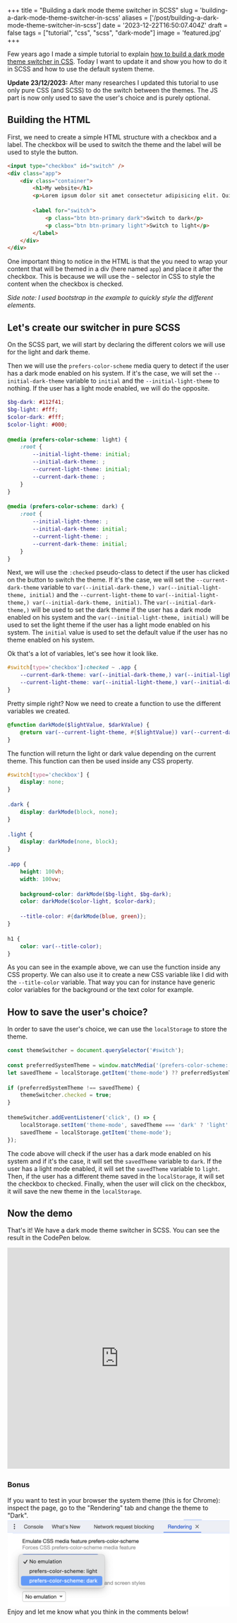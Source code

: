 +++
title = "Building a dark mode theme switcher in SCSS"
slug = 'building-a-dark-mode-theme-switcher-in-scss'
aliases = ['/post/building-a-dark-mode-theme-switcher-in-scss']
date = '2023-12-22T16:50:07.404Z'
draft = false
tags = ["tutorial", "css", "scss", "dark-mode"]
image = 'featured.jpg'
+++

Few years ago I made a simple tutorial to explain [how to build a dark mode theme switcher in CSS](https://pixelswap.fr/entry/tuto-creer-un-theme-sombre-automatique-en-fonction-de-l-heure/). Today I want to update it and show you how to do it in SCSS and how to use the default system theme.

**Update 23/12/2023:** After many researches I updated this tutorial to use only pure CSS (and SCSS) to do the switch between the themes. The JS part is now only used to save the user's choice and is purely optional.

## Building the HTML

First, we need to create a simple HTML structure with a checkbox and a label. The checkbox will be used to switch the theme and the label will be used to style the button.

```html
<input type="checkbox" id="switch" />
<div class="app">
    <div class="container">
        <h1>My website</h1>
        <p>Lorem ipsum dolor sit amet consectetur adipisicing elit. Quisquam, voluptatum.</p>

        <label for="switch">
            <p class="btn btn-primary dark">Switch to dark</p>
            <p class="btn btn-primary light">Switch to light</p>
        </label>
    </div>
</div>
```

One important thing to notice in the HTML is that the you need to wrap your content that will be themed in a div (here named `app`) and place it after the checkbox. This is because we will use the `~` selector in CSS to style the content when the checkbox is checked.

_Side note: I used bootstrap in the example to quickly style the different elements._

## Let's create our switcher in pure SCSS

On the SCSS part, we will start by declaring the different colors we will use for the light and dark theme.

Then we will use the `prefers-color-scheme` media query to detect if the user has a dark mode enabled on his system. If it's the case, we will set the `--initial-dark-theme` variable to `initial` and the `--initial-light-theme` to nothing. If the user has a light mode enabled, we will do the opposite.

```scss
$bg-dark: #112f41;
$bg-light: #fff;
$color-dark: #fff;
$color-light: #000;

@media (prefers-color-scheme: light) {
    :root {
        --initial-light-theme: initial;
        --initial-dark-theme: ;
        --current-light-theme: initial;
        --current-dark-theme: ;
    }
}

@media (prefers-color-scheme: dark) {
    :root {
        --initial-light-theme: ;
        --initial-dark-theme: initial;
        --current-light-theme: ;
        --current-dark-theme: initial;
    }
}
```

Next, we will use the `:checked` pseudo-class to detect if the user has clicked on the button to switch the theme. If it's the case, we will set the `--current-dark-theme` variable to `var(--initial-dark-theme,) var(--initial-light-theme, initial)` and the `--current-light-theme` to `var(--initial-light-theme,) var(--initial-dark-theme, initial)`. The `var(--initial-dark-theme,)` will be used to set the dark theme if the user has a dark mode enabled on his system and the `var(--initial-light-theme, initial)` will be used to set the light theme if the user has a light mode enabled on his system. The `initial` value is used to set the default value if the user has no theme enabled on his system.

Ok that's a lot of variables, let's see how it look like.

```scss
#switch[type='checkbox']:checked ~ .app {
    --current-dark-theme: var(--initial-dark-theme,) var(--initial-light-theme, initial);
    --current-light-theme: var(--initial-light-theme,) var(--initial-dark-theme, initial);
}
```

Pretty simple right? Now we need to create a function to use the different variables we created.

```scss
@function darkMode($lightValue, $darkValue) {
    @return var(--current-light-theme, #{$lightValue}) var(--current-dark-theme, #{$darkValue});
}
```

The function will return the light or dark value depending on the current theme. This function can then be used inside any CSS property.

```scss
#switch[type='checkbox'] {
    display: none;
}

.dark {
    display: darkMode(block, none);
}

.light {
    display: darkMode(none, block);
}

.app {
    height: 100vh;
    width: 100vw;

    background-color: darkMode($bg-light, $bg-dark);
    color: darkMode($color-light, $color-dark);

    --title-color: #{darkMode(blue, green)};
}

h1 {
    color: var(--title-color);
}
```

As you can see in the example above, we can use the function inside any CSS property. We can also use it to create a new CSS variable like I did with the `--title-color` variable. That way you can for instance have generic color variables for the background or the text color for example.

## How to save the user's choice?

In order to save the user's choice, we can use the `localStorage` to store the theme.

```js
const themeSwitcher = document.querySelector('#switch');

const preferredSystemTheme = window.matchMedia('(prefers-color-scheme: dark)').matches ? 'dark' : 'light';
let savedTheme = localStorage.getItem('theme-mode') ?? preferredSystemTheme;

if (preferredSystemTheme !== savedTheme) {
    themeSwitcher.checked = true;
}

themeSwitcher.addEventListener('click', () => {
    localStorage.setItem('theme-mode', savedTheme === 'dark' ? 'light' : 'dark');
    savedTheme = localStorage.getItem('theme-mode');
});
```

The code above will check if the user has a dark mode enabled on his system and if it's the case, it will set the `savedTheme` variable to `dark`. If the user has a light mode enabled, it will set the `savedTheme` variable to `light`. Then, if the user has a different theme saved in the `localStorage`, it will set the checkbox to checked. Finally, when the user will click on the checkbox, it will save the new theme in the `localStorage`.

## Now the demo

That's it! We have a dark mode theme switcher in SCSS. You can see the result in the CodePen below.

<iframe height="500" style="width: 100%;" scrolling="no" title="Dark mode with pure SCSS and system theme" src="https://codepen.io/mikescops/embed/eYXYrjv?default-tab=css%2Cresult&editable=true&theme-id=light" frameborder="no" loading="lazy" allowtransparency="true" allowfullscreen="true">
  See the Pen <a href="https://codepen.io/mikescops/pen/eYXYrjv">
  Dark mode with pure SCSS and system theme</a> by Corentin Mors (<a href="https://codepen.io/mikescops">@mikescops</a>)
  on <a href="https://codepen.io">CodePen</a>.
</iframe>

<br>

### Bonus

If you want to test in your browser the system theme (this is for Chrome): inspect the page, go to the "Rendering" tab and change the theme to "Dark".
![How to emulate color scheme in Chrome](emulate-color-scheme.png)
Enjoy and let me know what you think in the comments below!
